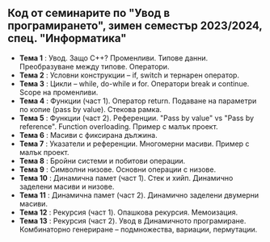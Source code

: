 ## Код от семинарите по "Увод в програмирането", зимен семестър 2023/2024, спец. "Информатика" ##

- **Тема 1** : Увод. Защо C++? Променливи. Типове данни. Преобразуване между типове. Оператори.  
- **Тема 2** : Условни конструкции – if, switch и тернарен оператор.
- **Тема 3** : Цикли – while, do-while и for. Оператори break и continue. Scope на променливи.  
- **Тема 4** : Функции (част 1). Оператор return. Подаване на параметри по копие (pass by value). Стекова рамка.  
- **Тема 5** : Функции (част 2). Референции. "Pass by value" vs "Pass by reference". Function overloading. Пример с малък проект.  
- **Тема 6** : Масиви с фиксирана дължина.  
- **Тема 7** : Указатели и референции. Многомерни масиви. Пример с малък проект.  
- **Тема 8** : Бройни системи и побитови операции.  
- **Тема 9** : Символни низове. Основни операции с низове.  
- **Тема 10** : Динамична памет (част 1). Стек и хийп. Динамично заделени масиви и низове.  
- **Тема 11** : Динамична памет (част 2). Динамично заделени двумерни масиви.  
- **Тема 12** : Рекурсия (част 1). Опашкова рекурсия. Мемоизация.  
- **Тема 13** : Рекурсия (част 2). Увод в Динамичното програмиране. Комбинаторно генериране – подмножества, вариации, пермутации.  
